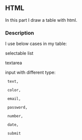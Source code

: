 ## HTML

In this part I draw a table with html.

### Description

I use below cases in my table:

selectable list

textarea

input with different type:

     text, 
     
     color, 
     
     email, 
     
     password, 
     
     number, 
     
     date,
     
     submit
     

